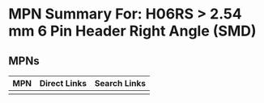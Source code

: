 



# MPN Summary For: H06RS > 2.54 mm 6 Pin Header Right Angle (SMD)

## MPNs
  

|MPN|Direct Links|Search Links|
| :--- | :--- | :--- |
||||

